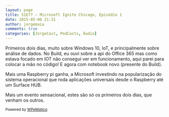 ```yaml
---
layout: page
title: S1E77 – Microsoft Ignite Chicago, Episódio 1
date: 2015-05-06 21:31
author: jorgemaia
comments: true
categories: [JorgeCast, PodCasts, Áudio]
---
```

<p>Primeiros dois dias, muito sobre Windows 10, IoT, e principalmente sobre an&aacute;lise de dados. No Build, eu ouvi sobre a api do Office 365 mas como estava focado em IOT n&atilde;o consegui ver em funcionamento, aqui parei para colocar a m&atilde;o no c&oacute;digo! E agora com notebook novo (presente do Build).</p>
<p>Mais uma Raspberry pi ganha, a Microsoft investindo na populariza&ccedil;&atilde;o do sistema operacional que roda aplica&ccedil;&otilde;es universais desde o Raspberry at&eacute; um Surface HUB.</p>
<p>Mais um evento sensacional, estes s&atilde;o s&oacute; os primeiros dois dias, que venham os outros.</p><p class="wpematico_credit"><small>Powered by <a href="http://www.wpematico.com" target="_blank">WPeMatico</a></small></p>
